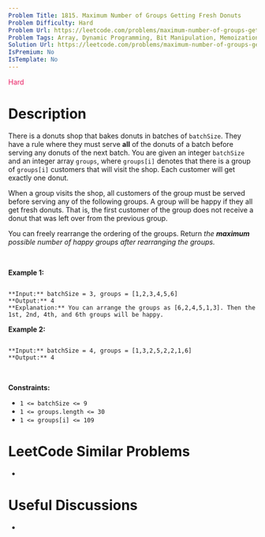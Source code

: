 ```yaml
---
Problem Title: 1815. Maximum Number of Groups Getting Fresh Donuts
Problem Difficulty: Hard
Problem Url: https://leetcode.com/problems/maximum-number-of-groups-getting-fresh-donuts/
Problem Tags: Array, Dynamic Programming, Bit Manipulation, Memoization, Bitmask
Solution Url: https://leetcode.com/problems/maximum-number-of-groups-getting-fresh-donuts/solution/
IsPremium: No
IsTemplate: No
---
```


<span style="color: rgb(233, 30, 99);">Hard</span>

# Description

There is a donuts shop that bakes donuts in batches of `batchSize`. They have a rule where they must serve **all** of the donuts of a batch before serving any donuts of the next batch. You are given an integer `batchSize` and an integer array `groups`, where `groups[i]` denotes that there is a group of `groups[i]` customers that will visit the shop. Each customer will get exactly one donut.


When a group visits the shop, all customers of the group must be served before serving any of the following groups. A group will be happy if they all get fresh donuts. That is, the first customer of the group does not receive a donut that was left over from the previous group.


You can freely rearrange the ordering of the groups. Return *the **maximum** possible number of happy groups after rearranging the groups.*


 


**Example 1:**



```

**Input:** batchSize = 3, groups = [1,2,3,4,5,6]
**Output:** 4
**Explanation:** You can arrange the groups as [6,2,4,5,1,3]. Then the 1st, 2nd, 4th, and 6th groups will be happy.

```

**Example 2:**



```

**Input:** batchSize = 4, groups = [1,3,2,5,2,2,1,6]
**Output:** 4

```

 


**Constraints:**


* `1 <= batchSize <= 9`
* `1 <= groups.length <= 30`
* `1 <= groups[i] <= 109`




# LeetCode Similar Problems

- []()

# Useful Discussions

- []()
